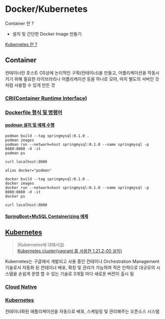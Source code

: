 # Docker/Kubernetes
Container 란 ?
- 설치 및 간단한 Docker Image 만들기  

[Kubernetes 란 ?](https://kubernetes.io/ko/docs/concepts/overview/what-is-kubernetes/)  

## Container 
컨테이너란 호스트 OS상에 논리적인 구획(컨테이너)을 만들고, 어플리케이션을 작동시키기 위해 필요한 라이브러리나 어플리케이션 등을 하나로 모아, 마치 별도의 서버인 것처럼 사용할 수 있게 만든 것

### [CRI(Container Runtime Interface)](./ContainerRuntimeInterface.md)  

### [Dockerfile 형식 및 명령어](./Docker.md)  
#### [podman 설치 및 예제 수행](./podman.md)  
```
podman build --tag springmysql:0.1.0 .
podman images
podman run --network=host springmysql:0.1.0 --name springmysql -p 8080:8080 -d -it
podman ps

curl localhost:8080
```
```
alias docker="podman"

docker build --tag springmysql:0.1.0 .
docker images
docker run --network=host springmysql:0.1.0 --name springmysql -p 8080:8080 -d -it
docker ps

curl localhost:8080
```

#### [SpringBoot+MySQL Containerizing 예제](https://github.com/SEOTAEEYOUL/SpringBootMySQL) 

## [Kubernetes](./Kubernetes.md)  
> [Kubernetes에 대해서][(](https://medium.com/humanscape-tech/kubernetes%EC%97%90-%EB%8C%80%ED%95%B4%EC%84%9C-a336d2b6e01a))  
> [Kubernetes cluster(vagrant 를 사용한 1.21.2-00 설치)](https://github.com/SEOTAEEYOUL/kubernetes-cluster)  

Kubernetes는 구글에서 개발되고 사용 중인 컨테이너 Orchestration Management 기술로서  자동화 된 컨테이너 배포, 확장 및 관리가 가능하여 적은 인력으로 대규모의 시스템을  손쉽게 운영 할 수 있는 기술로 3개월 마다 새로운 버전이 출시 됨


### [Cloud Native](./CloudNative.md)  

### [Kubernetes](./Kubernetes.md) 
컨테이너화된 애플리케이션을 자동으로 배포, 스케일링 및 관리해주는 오픈소스 시스템  
